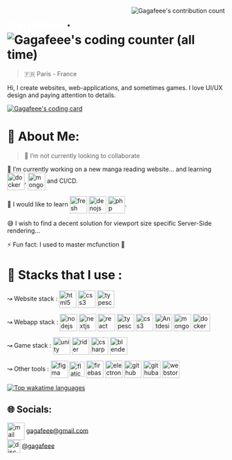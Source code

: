 <!---<img align=center src="https://github.com/Gagafeee/Gagafeee/assets/64372089/67019840-20f0-4554-986e-c68f71295202" alt="Icon" width="286" height="256" align="left">--->

<a href="https://wakatime.com/@c012f4b6-e3cf-4290-870c-c9799ff93f42"><img align="right" src="https://nirzak-streak-stats.vercel.app?user=Gagafeee&theme=tokyonight&hide_border=true&date_format=j%20M%5B%20Y%5D&mode=weekly&card_width=200&card_height=170&hide_current_streak=true&hide_longest_streak=true" alt="Gagafeee's contribution count"/></a>

<!--Main title trick  https://stackoverflow.com/questions/78111887/how-to-remove-unwanted-horizontals-line-in-markdown/78845294#78845294-->
<div id="toc">
  <ul style="list-style: none">
    <summary>
     <h1>
       <a href="https://gagafeee.dev" style="color: white;">Gagafeee</a> ∙ 
       <a href="https://wakatime.com/@c012f4b6-e3cf-4290-870c-c9799ff93f42">
        <img src="https://wakatime.com/badge/user/c012f4b6-e3cf-4290-870c-c9799ff93f42.svg" alt="Gagafeee's coding counter (all time)"/>
      </a>
     </h1>
    </summary>
  </ul>
</div>

> 🇫🇷 Paris - France

Hi, I create websites, web-applications, and sometimes games. I love UI/UX design and paying attention to details.

<a href="https://wakatime.com/@c012f4b6-e3cf-4290-870c-c9799ff93f42"><img src="https://github-readme-stats.vercel.app/api?username=Gagafeee&show_icons=true&theme=tokyonight&hide_border=true&include_all_commits=true&hide=stars&hide_title=true" alt="Gagafeee's coding card" /></a>

# 💫 About Me:
> 🔴 I’m not currently looking to collaborate

🔭 I’m currently working on a new manga reading website... and learning <a href="https://docker.com"><img align="center" src="https://skillicons.dev/icons?i=docker" height="40" alt="docker logo" /></a>, <a href="https://mongodb.com"><img align="center" src="https://skillicons.dev/icons?i=mongodb" height="40" alt="mongodb logo" /></a> and CI/CD.

<p>🌱 I would like to learn <a href="https://fresh.deno.dev/"><img align="center" src="https://cdn.zeabur.com/git/deno/fresh.svg" height="40" alt="fresh icon"/></a> <a href="https://deno.com/"><img align="center" src="https://skillicons.dev/icons?i=deno" height="40" alt="denojs logo"  /></a> <a href="https://www.php.net"><img align="center" src="https://cdn.simpleicons.org/php/777BB4" height="40" alt="php logo"/></a>.</p>

😅 I wish to find a decent solution for viewport size specific Server-Side rendering...

⚡ Fun fact: I used to master mcfunction 👀


# 🍔 Stacks that I use :

<p>
↝ Website stack : 
<a href="https://developer.mozilla.org/fr/docs/Web/HTML"><img align="center" src="https://skillicons.dev/icons?i=html" height="40" alt="html5 logo" /></a>
<a href="https://developer.mozilla.org/fr/docs/Web/CSS"><img align="center" src="https://skillicons.dev/icons?i=css" height="40" alt="css3 logo" /></a>
<a href="https://www.typescriptlang.org"><img align="center" src="https://skillicons.dev/icons?i=ts" height="40" alt="typescript logo" /></a>
</p>

<p>
↝ Webapp stack :
<a href="https://nodejs.org"><img align="center" src="https://skillicons.dev/icons?i=nodejs" height="40" alt="nodejs logo"  /></a>
<a href="https://nextjs.org"><img align="center" src="https://cdn.jsdelivr.net/gh/devicons/devicon/icons/nextjs/nextjs-original.svg" height="40" alt="nextjs logo"  /></a>
<a href="https://react.dev"><img align="center" src="https://skillicons.dev/icons?i=react" height="40" alt="react logo"  /></a>
<a href="https://www.typescriptlang.org"><img align="center" src="https://skillicons.dev/icons?i=ts" height="40" alt="typescript logo"  /></a>
<a href="https://developer.mozilla.org/fr/docs/Web/CSS"><img align="center" src="https://skillicons.dev/icons?i=css" height="40" alt="css3 logo"  /></a>
<a href="https://ant.design"><img align="center" src="https://cdn.worldvectorlogo.com/logos/ant-design-2.svg" height="40" alt="Antdesign logo"  /></a>
<a href="https://www.mongodb.com"><img align="center" src="https://skillicons.dev/icons?i=mongodb" height="40" alt="mongodb logo"  /></a>
<a href="https://www.docker.com"><img align="center" src="https://skillicons.dev/icons?i=docker" height="40" alt="docker logo"  /></a>
</p>

<p>
↝ Game stack :
<a href="https://unity.com"><img align="center" src="https://skillicons.dev/icons?i=unity" height="40" alt="unity logo"  /></a>
<a href="https://www.jetbrains.com/rider"><img align="center" src="https://skillicons.dev/icons?i=rider" height="40" alt="rider logo"  /></a>
<a href="https://wikipedia.org/wiki/C_Sharp_(programming_language)"><img align="center" src="https://skillicons.dev/icons?i=cs" height="40" alt="csharp logo"  /></a>
<a href="https://www.blender.org"><img align="center" src="https://skillicons.dev/icons?i=blender" height="40" alt="blender logo"  /></a>
</p>

<p>
↝ Other tools :
<a href="https://www.figma.com"><img align="center" src="https://skillicons.dev/icons?i=figma" height="40" alt="figma logo"  /></a>
<a href="https://www.flaticon.com"><img align="center" style="height: 35px" src="https://github.com/user-attachments/assets/917f4eb7-91b4-4169-bfff-bc2c928f64de" height="45" alt="flaticon logo" /></a>
<a href="https://firebase.google.com"><img align="center" src="https://skillicons.dev/icons?i=firebase" height="40" alt="firebase logo"  /></a>
<a href="https://www.electronjs.org"><img align="center" src="https://skillicons.dev/icons?i=electron" height="40" alt="electron logo"  /></a>
<a href="https://github.com"><img align="center" src="https://skillicons.dev/icons?i=github" height="40" alt="github logo"  /></a>
<a href="https://github.com/features/actions"><img align="center" src="https://skillicons.dev/icons?i=githubactions" height="40" alt="githubactions logo"  /></a>
<a href="https://www.jetbrains.com/webstorm"><img align="center" src="https://skillicons.dev/icons?i=webstorm" height="40" alt="webstorm logo"  /></a>
</p> 

<a href="https://wakatime.com/@c012f4b6-e3cf-4290-870c-c9799ff93f42"><img src="https://github-readme-stats.vercel.app/api/wakatime?username=Gagafeee&langs_count=4" alt="Top wakatime languages"/></a>

## 🌐 Socials:
<img align="center" src="https://github.com/user-attachments/assets/80c6a7a5-8942-41b9-abe2-ec73041a37dc" alt="mail icon" height="40"/>  <a href="mailto:gagafeee@gmail.com">gagafeee@gmail.com</a> <br>
<img align="center" src="https://cdn.worldvectorlogo.com/logos/discord-6.svg" height="30" alt="discord logo"/>  <a href="https://discord.gg/https://discordapp.com/users/733592979499122688">@gagafeee</a>
